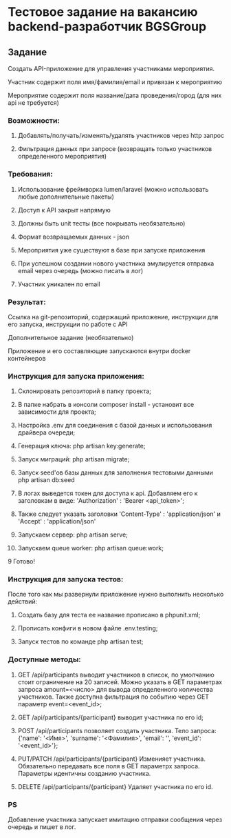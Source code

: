 # Тестовое задание на вакансию backend-разработчик BGSGroup

## Задание

Создать API-приложение для управления участниками мероприятия.

Участник содержит поля имя/фамилия/email и привязан к мероприятию

Мероприятие содержит поля название/дата проведения/город (для них api не требуется)

### Возможности:

1.    Добавлять/получать/изменять/удалять участников через http запрос

2.    Фильтрация данных при запросе (возвращать только участников определенного мероприятия)

### Требования:

1.    Использование фреймворка lumen/laravel (можно использовать любые дополнительные пакеты)

2.    Доступ к API закрыт напрямую

3.    Должны быть unit тесты (все покрывать необязательно)

4.    Формат возвращаемых данных - json

5.    Мероприятия уже существуют в базе при запуске приложения

6.    При успешном создании нового участника эмулируется отправка email через очередь (можно писать в лог)

7.    Участник уникален по email

### Результат:

Ссылка на git-репозиторий, содержащий приложение, инструкции для его запуска, инструкции по работе с API

Дополнительное задание (необязательно)

Приложение и его составляющие запускаются внутри docker контейнеров

### Инструкция для запуска приложения:

1. Склонировать репозиторий в папку проекта;

2. В папке набрать в консоли composer install - установит все зависимости для проекта;

2. Настройка .env для соединения с базой данных и использования драйвера очереди;

3. Генерация ключа: php artisan key:generate;

4. Запуск миграций: php artisan migrate;

5. Запуск seed'ов базы данных для заполнения тестовыми данными php artisan db:seed

6. В логах выведется токен для доступа к api. Добавляем его к заголовкам в виде: 'Authorization' : 'Bearer <api_token>';

7. Также следует указать заголовки 'Content-Type' : 'application/json' и 'Accept' : 'application/json'

8. Запускаем сервер: php artisan serve;

9. Запускаем queue worker: php artisan queue:work;

9 Готово!

### Инструкция для запуска тестов:

После того как мы развернули приложение нужно выполнить несколько действий:

1. Создать базу для теста ее название прописано в phpunit.xml;

2. Прописать конфиги в новом файле .env.testing;

3. Запуск тестов по команде php artisan test;

### Доступные методы:

1. GET /api/participants выводит участников в список, по умолчанию стоит ограничение на 20 записей. Можно указать в GET параметрах запроса amount=<число> для вывода определенного количества участников. Также доступна фильтрация по событию через GET параметр event=<event_id>;

2. GET /api/participants/{participant} выводит участника по его id;

3. POST /api/participants позволяет создать участника. Тело запроса: {'name': '<Имя>', 'surname': '<Фамилия>', 'email': '<email>', 'event_id': '<event_id>'};
    
4. PUT/PATCH /api/participants/{participant} Изменияет участника. Обязательно передавать все поля в GET параметрх запроса. Параметры идентичны созданию участника.

5. DELETE /api/participants/{participant} Удаляет участника по его id.

### PS

Добавление участника запускает имитацию отправки сообщения через очередь и пишет в лог.




